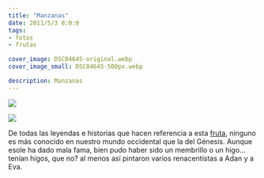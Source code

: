 ```yaml
---
title: "Manzanas"
date: 2011/5/3 8:0:0
tags: 
- fotos
- frutas

cover_image: DSC04645-original.webp
cover_image_small: DSC04645-500px.webp

description: Manzanas
---
```



[![](DSC04645)](DSC04645-original.webp)  

[![](DSC04660)](DSC04660-original.webp)

De todas las leyendas e historias que hacen referencia a esta <a href="https://en.wikipedia.org/wiki/Apple">fruta</a>, ninguno es más conocido en nuestro mundo occidental que la del Génesis. Aunque esole ha dado mala fama, bien pudo haber sido un membrillo o un higo... tenían higos, que no? al menos así pintaron varios renacentistas a Adan y a Eva.
